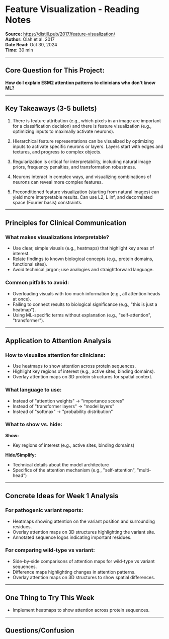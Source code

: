 # Feature Visualization - Reading Notes
**Source:** https://distill.pub/2017/feature-visualization/  
**Author:** Olah et al. 2017  
**Date Read:** Oct 30, 2024  
**Time:** 30 min

---

## Core Question for This Project:
**How do I explain ESM2 attention patterns to clinicians who don't know ML?**

---

## Key Takeaways (3-5 bullets)

1.  There is feature attribution (e.g., which pixels in an image are important for a classification decision) and there is feature visualization (e.g., optimizing inputs to maximally activate neurons).

2. Hierarchical feature representations can be visualized by optimizing inputs to activate specific neurons or layers.  Layers start with edges and textures, and progress to complex objects.

3.  Regularization is critical for interpretability, including natural image priors, frequency penalties, and transformation robustness.

4. Neurons interact in complex ways, and visualizing combinations of neurons can reveal more complex features.

5. Preconditioned feature visualization (starting from natural images) can yield more interpretable results.  Can use L2, L inf, and decorrelated space (Fourier basis) constraints.

---

## Principles for Clinical Communication

### What makes visualizations interpretable?
<!-- Focus on: simplicity, biological relevance, avoiding jargon -->
- Use clear, simple visuals (e.g., heatmaps) that highlight key areas of interest.
- Relate findings to known biological concepts (e.g., protein domains, functional sites).
- Avoid technical jargon; use analogies and straightforward language.

### Common pitfalls to avoid:
<!-- What confuses non-ML audiences? -->
- Overloading visuals with too much information (e.g., all attention heads at once).
- Failing to connect results to biological significance (e.g., "this is just a heatmap").
- Using ML-specific terms without explanation (e.g., "self-attention", "transformer").



---

## Application to Attention Analysis

### How to visualize attention for clinicians:
<!-- Heatmaps? Highlighting? Overlays on protein structure? -->
- Use heatmaps to show attention across protein sequences.
- Highlight key regions of interest (e.g., active sites, binding domains).
- Overlay attention maps on 3D protein structures for spatial context.

### What language to use:
<!-- Replace "attention weights" with...? -->
- Instead of "attention weights" → "importance scores"
- Instead of "transformer layers" → "model layers"
- Instead of "softmax" → "probability distribution"

### What to show vs. hide:
**Show:**
- Key regions of interest (e.g., active sites, binding domains)

**Hide/Simplify:**
- Technical details about the model architecture
- Specifics of the attention mechanism (e.g., "self-attention", "multi-head")

---

## Concrete Ideas for Week 1 Analysis

### For pathogenic variant reports:
<!-- What visualizations will be most convincing? -->
- Heatmaps showing attention on the variant position and surrounding residues.
- Overlay attention maps on 3D structures highlighting the variant site.
- Annotated sequence logos indicating important residues.


### For comparing wild-type vs variant:
<!-- Side-by-side? Difference maps? Overlay? -->

- Side-by-side comparisons of attention maps for wild-type vs variant sequences.
- Difference maps highlighting changes in attention patterns.
- Overlay attention maps on 3D structures to show spatial differences.

---

## One Thing to Try This Week

<!-- One specific visualization technique from the paper to implement -->
- Implement heatmaps to show attention across protein sequences.

---

## Questions/Confusion

<!-- Anything unclear that needs follow-up? -->
